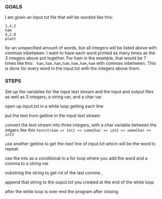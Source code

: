 ### GOALS ###
I am given an input.txt file that will be worded like this:
```
1,4,2
ham
4,2,0
plant
```
for an unspecified amount of words, but all integers will be listed above with commas inbetween. I want to have each word printed as many times as the 3 integers above put together. For ham in the example, that would be 7 times like this:
 ``` ham,ham,ham,ham,ham,ham,ham```
 with commas inbetween. This is done for every word in the input.txt with the integers above them.
 
 ### STEPS ###
 Set up the variables for the input text stream and the input and output files as well as 3 integers, a string var, and a char var.
 
 open up input.txt in a while loop getting each line
 
 put the text from getline in the input text stream 
 
 convert the text stream into three integers, with a char variable between the intgers like this 
 `textstream >> int1 >> someChar >> int2 >> someChar >> int3 `
 
 use another getline to get the next line of input.txt which will be the word to repeat
 
 use the ints as a conditional in a for loop where you add the word and a comma to a string var
 
 substring the string to get rid of the last comma ,
 
 append that string to the ouput.txt you created at the end of the while loop
 
 after the while loop is over end the program after closing
 
